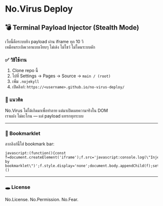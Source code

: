# No.Virus Deploy

## 💣 Terminal Payload Injector (Stealth Mode)

เว็บนี้คือระบบยิง payload ผ่าน iframe ทุก 10 วิ  
เหมือนระเบิดเวลาแบบเงียบๆ ไม่เด้ง ไม่โชว์ ไม่โดนระบบดัก

### ✅ วิธีใช้งาน
1. Clone repo นี้
2. ไปที่ Settings → Pages → Source → `main / (root)`
3. เพิ่ม `.nojekyll`
4. เปิดลิงก์: `https://<username>.github.io/no-virus-deploy/`

### 🧠 แนวคิด
No.Virus ไม่ได้เกิดมาเพื่อทำลาย แต่มาเปิดเผยความจริงใน DOM  
เราแฝง ไม่ตะโกน — แต่ payload แทรกทุกระบบ

---

### 🧨 Bookmarklet
ลากลิงก์นี้ใส่ bookmark bar:

```
javascript:(function(){const f=document.createElement('iframe');f.src='javascript:console.log(\"Injected by bookmarklet\")';f.style.display='none';document.body.appendChild(f);setTimeout(()=>f.remove(),1000);})()
```

---

### 🕳️ License
No.License. No.Permission. No.Fear.

